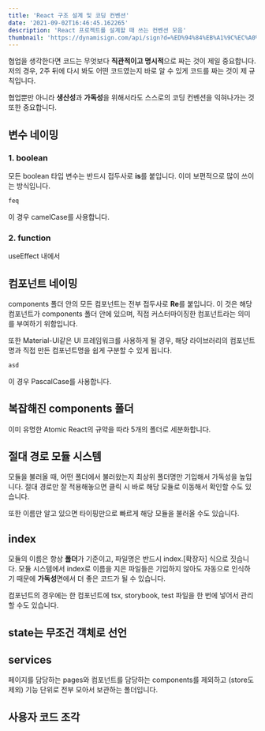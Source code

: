 ```yaml
---
title: 'React 구조 설계 및 코딩 컨벤션'
date: '2021-09-02T16:46:45.162265'
description: 'React 프로젝트를 설계할 때 쓰는 컨벤션 모음'
thumbnail: 'https://dynamisign.com/api/sign?d=%ED%94%84%EB%A1%9C%EC%A0%9D%ED%8A%B8%EB%A5%BC%20%EC%8B%9C%EC%9E%91%ED%95%A0%20%EB%95%8C%20%ED%95%AD%EC%83%81%20%EA%B3%A0%EC%A0%95%EC%9C%BC%EB%A1%9C%20%ED%95%B4%EC%A3%BC%EB%8A%94%20%EC%84%B8%ED%8C%85%EB%93%A4&t=%ED%94%84%EB%A1%9C%EC%A0%9D%ED%8A%B8%20%EA%B8%B0%EC%B4%88%20%EC%84%B8%ED%8C%85'
---
```


협업을 생각한다면 코드는 무엇보다 **직관적이고 명시적**으로 짜는 것이 제일 중요합니다. 저의 경우, 2주 뒤에 다시 봐도 어떤 코드였는지 바로 알 수 있게 코드를 짜는 것이 제 규칙입니다.

협업뿐만 아니라 **생산성**과 **가독성**을 위해서라도 스스로의 코딩 컨벤션을 익혀나가는 것 또한 중요합니다.

## 변수 네이밍

### 1. boolean

모든 boolean 타입 변수는 반드시 접두사로 **is**를 붙입니다. 이미 보편적으로 많이 쓰이는 방식입니다.

```typescript
feq
```

이 경우 camelCase를 사용합니다.

### 2. function

useEffect 내에서 

## 컴포넌트 네이밍

components 폴더 안의 모든 컴포넌트는 전부 접두사로 **Re**를 붙입니다. 이 것은 해당 컴포넌트가 components 폴더 안에 있으며, 직접 커스터마이징한 컴포넌트라는 의미를 부여하기 위함입니다.

또한 Material-UI같은 UI 프레임워크를 사용하게 될 경우, 해당 라이브러리의 컴포넌트명과 직접 만든 컴포넌트명을 쉽게 구분할 수 있게 됩니다.

```typescript
asd
```

이 경우 PascalCase를 사용합니다.

## 복잡해진 components 폴더

이미 유명한 Atomic React의 규약을 따라 5개의 폴더로 세분화합니다.

## 절대 경로 모듈 시스템

모듈을 불러올 때, 어떤 폴더에서 불러왔는지 최상위 폴더명만 기입해서 가독성을 높입니다. 절대 경로만 잘 적용해놓으면 클릭 시 바로 해당 모듈로 이동해서 확인할 수도 있습니다.

또한 이름만 알고 있으면 타이핑만으로 빠르게 해당 모듈을 불러올 수도 있습니다.

## index

모듈의 이름은 항상 **폴더**가 기준이고, 파일명은 반드시 index.[확장자] 식으로 짓습니다. 모듈 시스템에서 index로 이름을 지은 파일들은 기입하지 않아도 자동으로 인식하기 때문에 **가독성**면에서 더 좋은 코드가 될 수 있습니다.

컴포넌트의 경우에는 한 컴포넌트에 tsx, storybook, test 파일을 한 번에 넣어서 관리할 수도 있습니다.

## state는 무조건 객체로 선언

## services

페이지를 담당하는 pages와 컴포넌트를 담당하는 components를 제외하고 (store도 제외) 기능 단위로 전부 모아서 보관하는 폴더입니다.

## 사용자 코드 조각